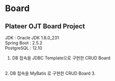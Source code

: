 # Board
Plateer OJT Board Project
-------------------------

JDK : Oracle JDK 1.8.0_231
<br>
Spring Boot : 2.5.2
<br>
PostgreSQL : 12.10
<br>
1. DB 접속을 JDBC Template으로 구현한 CRUD Board
<br>
2. DB 접속을 MyBatis 로 구현한 CRUD Board
3. 
